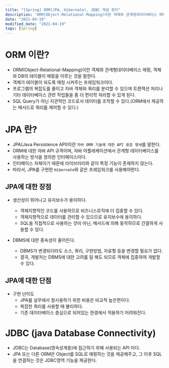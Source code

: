 ```yaml
---
title: "[Spring] ORM(JPA, Hibernate), JDBC 개념 정리"
description: 'ORM(Object-Relational-Mapping)이란 객체와 관계형대이터베이스 매핑, 객체와 DB의 테이블이 매핑을 이루는 것을 말한다...'
date: "2021-04-19"
modified_date: "2021-04-19"
tags: [Spring]
---
```



# ORM 이란?

- ORM(Object-Relational-Mapping)이란 객체와 관계형대이터베이스 매핑, 객체와 DB의 테이블이 매핑을 이루는 것을 말한다.
- 객체가 테이블이 되도록 매칭 시켜주는 프레임워크이다.
- 프로그램의 복잡도를 줄이고 자바 객체와 쿼리를 분리할 수 있으며 트랜잭션 처리나 기타 데이터베이스 관련 작업들을 좀 더 편리학 처리할 수 있게 된다.
- SQL Query가 아닌 지관적인 코드로서 데이터를 조작할 수 있다.(ORM에서 제공하는 메서드로 쿼리를 제어할 수 있다.)

# JPA 란?

- JPA(Java Persistence API)이란 `자바 ORM 기술에 대한 API 표준 명세`를 말한다.
- ORM에 대한 자바 API 규격이며, 자바 어플레케이션에서 관계형 데이터베이스를 사용하는 방식을 정의한 인터페이스이다.
- 인터페이스 자체이기 때문에 라이브러리와 같이 특정 기능이 존재하지 않는다.
- 따라서, JPA를 구현한 `Hibernate`와 같은 프레임워크를 사용해야한다.
## JPA에 대한 장점

- 생산성이 뛰어나고 유지보수가 용이하다.
  - 객체지향적인 코드를 사용하므로 비즈니스로직에 더 집중할 수 있다.
  - 객체지향적으로 데이터를 관리할 수 있으므로 유지보수에 용이하다.
  - SQL을 직접적으로 사용하는 것이 아닌, 메서드에 의해 동작하므로 간결하게 사용할 수 있다.
  

- DBMS에 대한 종속성이 줄어든다.
  - DBMS가 변경되더라도 소스, 쿼리, 구현방법, 자료형 등을 변경할 필요가 없다.
  - 결국, 개발자는 DBMS에 대한 고려를 덜 해도 되므로 객체에 집중하여 개발할 수 있다.


## JPA에 대한 단점

- 구현 난이도
  - JPA를 실무에서 잘사용하기 위한 비용은 비교적 높은편이다.
  - 복잡한 쿼리를 사용할 때 불리하다.
  - 기존 데이터베이스 중심으로 되어있는 한경에서 적용하기 어려워진다.


# JDBC (java Database Connectivity)
- JDBC는 Database(영속성계층)에 접근하기 위해 사용되는 API 이다.
- JPA 또는 다른 ORM은 Object를 SQL로 매핑하는 것을 제공해주고, 그 이후 SQL을 연결하는 것은 JDBC영역 기능을 제공한다.

